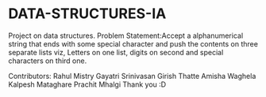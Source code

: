 # DATA-STRUCTURES-IA

Project on data structures.
Problem Statement:Accept a alphanumerical string that ends with some special character and push the contents on three separate lists viz, Letters  on one list, digits on second and special characters on third one.


Contributors: 
Rahul Mistry
Gayatri Srinivasan
Girish Thatte
Amisha Waghela
Kalpesh Mataghare
Prachit Mhalgi 
Thank you :D
